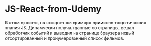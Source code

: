 # JS-React-from-Udemy
В этом проекте, на конкретном примере применял теоретические знания JS.
Динамчески получал данные со страницы, вешал обработчик событий и выводил на странице браузера новый отсортированный и пронумерованный список фильмов.

